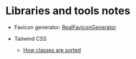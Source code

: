# Libraries and tools notes

- Favicon generator: [RealFaviconGenerator](https://realfavicongenerator.net)

- Tailwind CSS

  - [How classes are sorted](https://tailwindcss.com/blog/automatic-class-sorting-with-prettier#how-classes-are-sorted)
